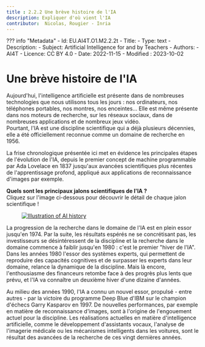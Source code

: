 ```yaml
---
title : 2.2.2 Une brève histoire de l'IA
description: Expliquer d'où vient l'IA
contributor:  Nicolas, Rougier - Inria
---
```

??? info "Metadata"
    - Id: EU.AI4T.O1.M2.2.2t
    - Title: 
    - Type: text
    - Description: 
    - Subject: Artificial Intelligence for and by Teachers
    - Authors:
        - AI4T 
    - Licence: CC BY 4.0
    - Date: 2022-11-15
    - Modified : 2023-10-02


# Une brève histoire de l'IA
Aujourd'hui, l'intelligence artificielle est présente dans de nombreuses technologies que nous utilisons tous les jours : nos ordinateurs, nos téléphones portables, nos montres, nos enceintes... Elle est même présente dans nos moteurs de recherche, sur les réseaux sociaux, dans de nombreuses applications et de nombreux jeux vidéo.  
Pourtant, l'IA est une discipline scientifique qui a déjà plusieurs décennies, elle a été officiellement reconnue comme un domaine de recherche en 1956.

La frise chronologique présentée ici met en évidence les principales étapes de l'évolution de l'IA, depuis le premier concept de machine programmable par Ada Lovelace en 1837 jusqu'aux avancées scientifiques plus récentes de l'apprentissage profond, appliqué aux applications de reconnaissance d'images par exemple.

**Quels sont les principaux jalons scientifiques de l'IA ?**  
Cliquez sur l'image ci-dessous pour découvrir le détail de chaque jalon scientifique !

<a href="2-2-2-Discover-AI-history-FR/AI-history-FR.html" target="_blank">
<figure>
  <img src="Images/AI-historical-timeline-FR.png" alt="Illustration of AI history"/>
</figure></a>


La progression de la recherche dans le domaine de l'IA est en plein essor jusqu'en 1974.
Par la suite, les résultats espérés ne se concrétisant pas, les investisseurs se désintéressent de la discipline et la recherche dans le domaine commence à faiblir jusqu'en 1980 : c'est le premier "hiver de l'IA". Dans les années 1980 l'essor des systèmes experts, qui permettent de reproduire des capacités cognitives et de surpasser les experts dans leur domaine, relance la dynamique de la discipline. Mais là encore, l'enthousiasme des financeurs retombe face à des progrès plus lents que prévu, et l'IA va connaître un deuxième hiver d'une dizaine d'années.

Au milieu des années 1990, l'IA a connu un nouvel essor, propulsé - entre autres - par la victoire du programme Deep Blue d'IBM sur le champion d'échecs Garry Kasparov en 1997. De nouvelles performances, par exemple en matière de reconnaissance d'images, sont à l'origine de l'engouement actuel pour la discipline. Les réalisations actuelles en matière d'intelligence artificielle, comme le développement d'assistants vocaux, l'analyse de l'imagerie médicale ou les mécanismes intelligents dans les voitures, sont le résultat des avancées de la recherche de ces vingt dernières années.        
